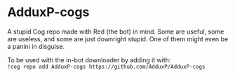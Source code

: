 # AdduxP-cogs
A stupid Cog repo made with Red (the bot) in mind. Some are useful, some are useless, and some are just downright stupid. One of them might even be a panini in disguise.

To be used with the in-bot downloader by adding it with:  
`!cog repo add AdduxP-cogs https://github.com/AdduxP/AdduxP-cogs`
